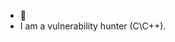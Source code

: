 - 👋
- I am a vulnerability hunter (C\C++).

<!---
paklovpavel/paklovpavel is a ✨ special ✨ repository because its `README.md` (this file) appears on your GitHub profile.
You can click the Preview link to take a look at your changes.
--->
